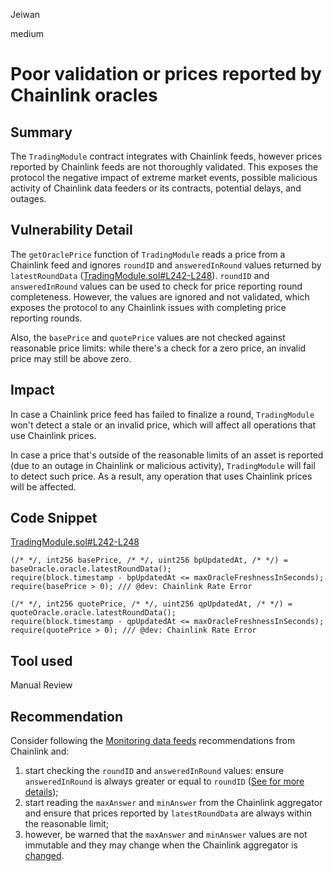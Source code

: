 Jeiwan

medium

# Poor validation or prices reported by Chainlink oracles

## Summary
The `TradingModule` contract integrates with Chainlink feeds, however prices reported by Chainlink feeds are not thoroughly validated. This exposes the protocol the negative impact of extreme market events, possible malicious activity of Chainlink data feeders or its contracts, potential delays, and outages.
## Vulnerability Detail
The `getOraclePrice` function of `TradingModule` reads a price from a Chainlink feed and ignores
`roundID` and `answeredInRound` values returned by `latestRoundData` ([TradingModule.sol#L242-L248](https://github.com/sherlock-audit/2022-12-notional/blob/main/contracts/trading/TradingModule.sol#L242-L248)). `roundID` and `answeredInRound` values can be used to check for price reporting round completeness. However, the values are ignored and not validated, which exposes the protocol to any Chainlink issues with completing price reporting rounds.

Also, the `basePrice` and `quotePrice` values are not checked against reasonable price limits: while there's a check for a zero price, an invalid price may still be above zero.
## Impact
In case a Chainlink price feed has failed to finalize a round, `TradingModule` won't detect a stale or an invalid price, which will affect all operations that use Chainlink prices.

In case a price that's outside of the reasonable limits of an asset is reported (due to an outage in Chainlink or malicious activity), `TradingModule` will fail to detect such price. As a result, any operation that uses Chainlink prices will be affected.
## Code Snippet
[TradingModule.sol#L242-L248](https://github.com/sherlock-audit/2022-12-notional/blob/main/contracts/trading/TradingModule.sol#L242-L248)
```solidity
(/* */, int256 basePrice, /* */, uint256 bpUpdatedAt, /* */) = baseOracle.oracle.latestRoundData();
require(block.timestamp - bpUpdatedAt <= maxOracleFreshnessInSeconds);
require(basePrice > 0); /// @dev: Chainlink Rate Error

(/* */, int256 quotePrice, /* */, uint256 qpUpdatedAt, /* */) = quoteOracle.oracle.latestRoundData();
require(block.timestamp - qpUpdatedAt <= maxOracleFreshnessInSeconds);
require(quotePrice > 0); /// @dev: Chainlink Rate Error
```
## Tool used
Manual Review

## Recommendation
Consider following the [Monitoring data feeds](https://docs.chain.link/data-feeds#monitoring-data-feeds) recommendations from Chainlink and:
1. start checking the `roundID` and `answeredInRound` values: ensure `answeredInRound` is always greater or equal to `roundID` ([See for more details](https://docs.chain.link/data-feeds/price-feeds/historical-data#getrounddata-return-values));
1. start reading the `maxAnswer` and `minAnswer` from the Chainlink aggregator and ensure that prices reported by `latestRoundData` are always within the reasonable limit;
1. however, be warned that the `maxAnswer` and `minAnswer` values are not immutable and they may change when the Chainlink aggregator is [changed](https://github.com/smartcontractkit/chainlink/blob/e1e78865d4f3e609e7977777d7fb0604913b63ed/contracts/src/v0.7/dev/AggregatorProxy.sol#L322-L338).